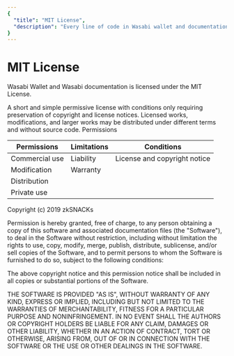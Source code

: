 ```yaml
---
{
  "title": "MIT License",
  "description": "Every line of code in Wasabi wallet and documentation is libre and open source under the MIT license. This is the Wasabi documentation, an archive of knowledge about the open-source, non-custodial and privacy-focused Bitcoin wallet for desktop."
}
---
```




# MIT License

Wasabi Wallet and Wasabi documentation is licensed under the MIT License.

A short and simple permissive license with conditions only requiring preservation of copyright and license notices.
Licensed works, modifications, and larger works may be distributed under different terms and without source code.
Permissions

| Permissions    | Limitations  | Conditions                   |
|----------------|--------------|------------------------------|
| Commercial use | Liability    | License and copyright notice |
| Modification   | Warranty     |                              |
| Distribution   |              |                              |
| Private use    |              |                              |


Copyright (c) 2019 zkSNACKs

Permission is hereby granted, free of charge, to any person obtaining a copy of this software and associated documentation files (the "Software"), to deal in the Software without restriction, including without limitation the rights to use, copy, modify, merge, publish, distribute, sublicense, and/or sell copies of the Software, and to permit persons to whom the Software is furnished to do so, subject to the following conditions:

The above copyright notice and this permission notice shall be included in all copies or substantial portions of the Software.

THE SOFTWARE IS PROVIDED "AS IS", WITHOUT WARRANTY OF ANY KIND, EXPRESS OR IMPLIED, INCLUDING BUT NOT LIMITED TO THE WARRANTIES OF MERCHANTABILITY, FITNESS FOR A PARTICULAR PURPOSE AND NONINFRINGEMENT.
IN NO EVENT SHALL THE AUTHORS OR COPYRIGHT HOLDERS BE LIABLE FOR ANY CLAIM, DAMAGES OR OTHER LIABILITY, WHETHER IN AN ACTION OF CONTRACT, TORT OR OTHERWISE, ARISING FROM, OUT OF OR IN CONNECTION WITH THE SOFTWARE OR THE USE OR OTHER DEALINGS IN THE SOFTWARE.
